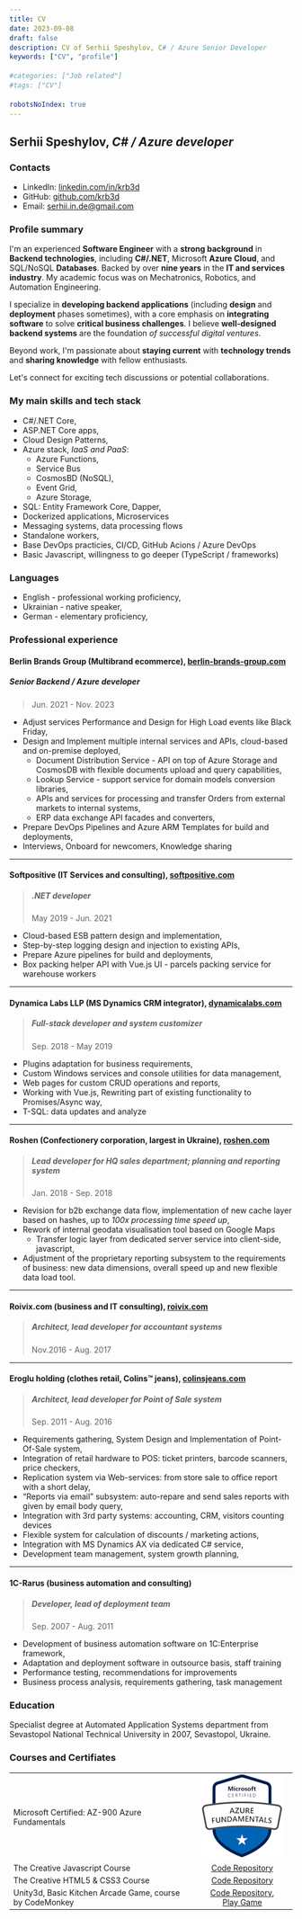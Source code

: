```yaml
---
title: CV
date: 2023-09-08
draft: false
description: CV of Serhii Speshylov, C# / Azure Senior Developer
keywords: ["CV", "profile"]

#categories: ["Job related"]
#tags: ["CV"]

robotsNoIndex: true
---
```


## Serhii Speshylov, _C# / Azure developer_

### Contacts

- LinkedIn: [linkedin.com/in/krb3d](https:\linkedin.com/in/krb3d)
- GitHub: [github.com/krb3d](https://github.com/krb3d)
- Email: [serhii.in.de@gmail.com](mailto:serhii.in.de@gmail.com)

### Profile summary

I'm an experienced **Software Engineer** with a **strong background** in **Backend technologies**, including **C#/.NET**, Microsoft **Azure Cloud**, and SQL/NoSQL **Databases**. Backed by over **nine years** in the **IT and services industry**. My academic focus was on Mechatronics, Robotics, and Automation Engineering.

I specialize in **developing backend applications** (including **design** and **deployment** phases sometimes), with a core emphasis on **integrating software** to solve **critical business challenges**. I believe **well&#8209;designed backend systems** are the foundation _of&nbsp;successful digital ventures_.

Beyond work, I'm passionate about **staying current** with **technology trends** and **sharing knowledge** with fellow enthusiasts.

Let's connect for exciting tech discussions or potential collaborations.

### My main skills and tech stack

- C#/.NET Core,
- ASP.NET Core apps,
- Cloud Design Patterns,
- Azure stack, _IaaS and PaaS_:
  - Azure Functions,
  - Service Bus
  - CosmosBD (NoSQL),
  - Event Grid,
  - Azure Storage,
- SQL: Entity Framework Core, Dapper,
- Dockerized applications, Microservices
- Messaging systems, data processing flows
- Standalone workers,
- Base DevOps practicies, CI/CD, GitHub Acions / Azure DevOps
- Basic Javascript, willingness to go deeper (TypeScript / frameworks)

### Languages

- English - professional working proficiency,
- Ukrainian - native speaker,
- German - elementary proficiency,

### Professional experience

#### Berlin Brands Group (Multibrand ecommerce), [berlin-brands-group.com](https://www.berlin-brands-group.com/en)

##### Senior Backend / Azure developer

> Jun. 2021 - Nov. 2023

- Adjust services Performance and Design for High Load events like Black Friday,
- Design and Implement multiple internal services and APIs, cloud-based and on-premise deployed,
  - Document Distribution Service - API on top of Azure Storage and CosmosDB with flexible documents upload and query capabilities,
  - Lookup Service - support service for domain models conversion libraries,
  - APIs and services for processing and transfer Orders from external markets to internal systems,
  - ERP data exchange API facades and converters,
- Prepare DevOps Pipelines and Azure ARM Templates for build and deployments,
- Interviews, Onboard for newcomers, Knowledge sharing

---

#### Softpositive (IT Services and consulting), [softpositive.com](https://www.softpositive.com/)

> ##### .NET developer
>
> May 2019 - Jun. 2021

- Cloud-based ESB pattern design and implementation,
- Step-by-step logging design and injection to existing APIs,
- Prepare Azure pipelines for build and deployments,
- Box packing helper API with Vue.js UI - parcels packing service for warehouse workers

---

#### Dynamica Labs LLP (MS Dynamics CRM integrator), [dynamicalabs.com](https://www.dynamicalabs.com/)

> ##### Full-stack developer and system customizer
>
> Sep. 2018 - May 2019

- Plugins adaptation for business requirements,
- Custom Windows services and console utilities for data management,
- Web pages for custom CRUD operations and reports,
- Working with Vue.js, Rewriting part of existing functionality to Promises/Async way,
- T-SQL: data updates and analyze

---

#### Roshen (Confectionery corporation, largest in Ukraine), [roshen.com](https://www.roshen.com/en/about-roshen)

> ##### Lead developer for HQ sales department; planning and reporting system
>
> Jan. 2018 - Sep. 2018

- Revision for b2b exchange data flow, implementation of new cache layer based on hashes,  up to *100x processing time speed up*,
- Rework of internal geodata visualisation tool based on Google Maps
  - Transfer logic layer from dedicated server service into client-side, javascript,
- Adjustment of the proprietary reporting subsystem to the requirements of business: new data dimensions, overall speed up and new flexible data load tool.

---

#### Roivix.com (business and IT consulting), [roivix.com](http://www.roivix.com/)

> ##### Architect, lead developer for accountant systems
>
> Nov.2016 - Aug. 2017

---

#### Eroglu holding (clothes retail, Colins™ jeans), [colinsjeans.com](http://colinsjeans.com/)

> ##### Architect, lead developer for Point of Sale system
>
> Sep. 2011 - Aug. 2016

- Requirements gathering, System Design and Implementation of Point-Of-Sale system,
- Integration of retail hardware to POS: ticket printers, barcode scanners, price checkers,
- Replication system via Web-services: from store sale to office report with a short delay,
- “Reports via email” subsystem: auto-repare and send sales reports with given by email body query,
- Integration with 3rd party systems: accounting, CRM, visitors counting devices
- Flexible system for calculation of discounts / marketing actions,
- Integration with MS Dynamics AX via dedicated C# service,
- Development team management, system growth planning,

---

#### 1C-Rarus (business automation and consulting)

> ##### Developer, lead of deployment team
>
> Sep. 2007 - Aug. 2011

- Development of business automation software on 1C:Enterprise framework,
- Adaptation and deployment software in outsource basis, staff training
- Performance testing, recommendations for improvements
- Business process analysis, requirements gathering, task management

### Education

Specialist degree at Automated Application Systems department from Sevastopol National Technical University in 2007, Sevastopol, Ukraine.

### Courses and Certifiates

|                                                             |                                                              |
|:------------------------------------------------------------|:------------------------------------------------------------:|
| Microsoft Certified: AZ-900 Azure Fundamentals              | [![Badge](azure_fundamentals-150.png)](https://www.credly.com/badges/4a11fc7f-ea78-4b27-9c80-f6a459e166a2/linked_in_profile)  |
| The Creative Javascript Course                              | [Code&nbsp;Repository](https://github.com/krb3d/developedbyed-js-basics)     |
| The Creative HTML5 & CSS3 Course                            | [Code&nbsp;Repository](https://github.com/krb3d/developedbyed-html-basics)   |
| Unity3d, Basic Kitchen Arcade Game, course by CodeMonkey    | [Code&nbsp;Repository](https://github.com/null-null-eins-zwei/KitchenChaos), [Play&nbsp;Game](https://krb3d.itch.io/kitchenchaos-learn)  |
